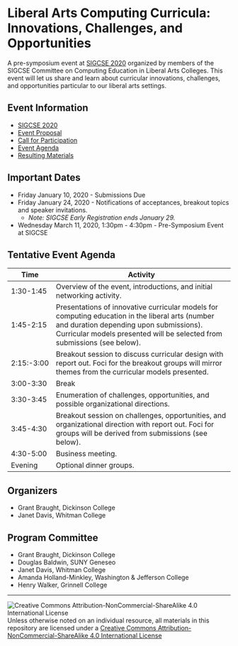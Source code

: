 # Liberal Arts Computing Curricula:<br>Innovations, Challenges, and Opportunities

A pre-symposium event at [SIGCSE 2020](https://sigcse2020.sigcse.org) organized by members of the SIGCSE Committee on Computing Education in Liberal Arts Colleges. This event will let us share and learn about curricular innovations, challenges, and opportunities particular to our liberal arts settings.

## Event Information

- [SIGCSE 2020](https://sigcse2020.sigcse.org)
- [Event Proposal](SIGCSE_2020_CSLA.pdf)
- [Call for Participation](CallForParticipation.md)
- [Event Agenda](EventAgenda.md)
- [Resulting Materials](Submissions.md)

## Important Dates

- Friday January 10, 2020 - Submissions Due
- Friday January 24, 2020 - Notifications of acceptances, breakout topics and speaker invitations.
  - _Note: SIGCSE Early Registration ends January 29._
- Wednesday March 11, 2020, 1:30pm - 4:30pm - Pre-Symposium Event at SIGCSE

## Tentative Event Agenda

| Time | Activity
| ---- | -------- |
| 1:30-1:45 | Overview of the event, introductions, and initial networking activity.
| 1:45-2:15 | Presentations of innovative curricular models for computing education in the liberal arts (number and duration depending upon submissions). Curricular models presented will be selected from submissions (see below).
| 2:15:-3:00 | Breakout session to discuss curricular design with report out. Foci for the breakout groups will mirror themes from the curricular models presented.
| 3:00-3:30 | Break
| 3:30-3:45 | Enumeration of challenges, opportunities, and possible organizational directions.
| 3:45-4:30 | Breakout session on challenges, opportunities, and organizational direction with report out. Foci for groups will be derived from submissions (see below).
| 4:30-5:00 | Business meeting.
| Evening   |Optional dinner groups.

## Organizers
- Grant Braught, Dickinson College
- Janet Davis, Whitman College

## Program Committee
- Grant Braught, Dickinson College
- Douglas Baldwin, SUNY Geneseo
- Janet Davis, Whitman College
- Amanda Holland-Minkley, Washington & Jefferson College
- Henry Walker, Grinnell College

___
![Creative Commons Attribution-NonCommercial-ShareAlike 4.0 International License](https://i.creativecommons.org/l/by-nc-sa/4.0/88x31.png "Creative Commons Attribution-NonCommercial-ShareAlike 4.0 International License") Unless otherwise noted on an individual resource, all materials in this repository are licensed under a [Creative Commons Attribution-NonCommercial-ShareAlike 4.0 International License](http://creativecommons.org/licenses/by-nc-sa/4.0/)
